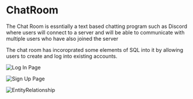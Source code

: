 # ChatRoom

The Chat Room is essntially a text based chatting program such as Discord where users will connect to a server
and will be able to communicate with multiple users who have also joined the server


The chat room has incoroprated some elements of SQL into it by allowing users to create and log into existing accounts.




  ![Log In Page](https://user-images.githubusercontent.com/102504290/222876143-c25ea3ee-1050-4018-88a4-6a97ed46b391.PNG)

  
  ![Sign Up Page](https://user-images.githubusercontent.com/102504290/222876145-780f284b-8c05-446a-93aa-bcbb4b1941ee.PNG)



![EntityRelationship](https://user-images.githubusercontent.com/102504290/222876507-53e68c45-128c-4500-a272-10468e14c81e.PNG)
